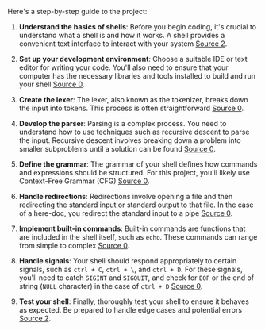 Here's a step-by-step guide to the project:

1. **Understand the basics of shells**: Before you begin coding, it's crucial to understand what a shell is and how it works. A shell provides a convenient text interface to interact with your system [Source 2](https://harm-smits.github.io/42docs/projects/minishell).

2. **Set up your development environment**: Choose a suitable IDE or text editor for writing your code. You'll also need to ensure that your computer has the necessary libraries and tools installed to build and run your shell [Source 0](https://m4nnb3ll.medium.com/minishell-building-a-mini-bash-a-42-project-b55a10598218).

3. **Create the lexer**: The lexer, also known as the tokenizer, breaks down the input into tokens. This process is often straightforward [Source 0](https://m4nnb3ll.medium.com/minishell-building-a-mini-bash-a-42-project-b55a10598218).

4. **Develop the parser**: Parsing is a complex process. You need to understand how to use techniques such as recursive descent to parse the input. Recursive descent involves breaking down a problem into smaller subproblems until a solution can be found [Source 0](https://m4nnb3ll.medium.com/minishell-building-a-mini-bash-a-42-project-b55a10598218).

5. **Define the grammar**: The grammar of your shell defines how commands and expressions should be structured. For this project, you'll likely use Context-Free Grammar (CFG) [Source 0](https://m4nnb3ll.medium.com/minishell-building-a-mini-bash-a-42-project-b55a10598218).

6. **Handle redirections**: Redirections involve opening a file and then redirecting the standard input or standard output to that file. In the case of a here-doc, you redirect the standard input to a pipe [Source 0](https://m4nnb3ll.medium.com/minishell-building-a-mini-bash-a-42-project-b55a10598218).

7. **Implement built-in commands**: Built-in commands are functions that are included in the shell itself, such as `echo`. These commands can range from simple to complex [Source 0](https://m4nnb3ll.medium.com/minishell-building-a-mini-bash-a-42-project-b55a10598218).

8. **Handle signals**: Your shell should respond appropriately to certain signals, such as `ctrl + C`, `ctrl + \`, and `ctrl + D`. For these signals, you'll need to catch `SIGINT` and `SIGQUIT`, and check for `EOF` or the end of string (`NULL` character) in the case of `ctrl + D` [Source 0](https://m4nnb3ll.medium.com/minishell-building-a-mini-bash-a-42-project-b55a10598218).

9. **Test your shell**: Finally, thoroughly test your shell to ensure it behaves as expected. Be prepared to handle edge cases and potential errors [Source 2](https://harm-smits.github.io/42docs/projects/minishell).
